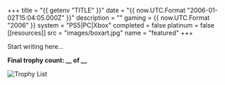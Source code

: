 +++
title = "{{ getenv "TITLE" }}"
date = "{{ now.UTC.Format "2006-01-02T15:04:05.000Z" }}"
description = ""
gaming = {{ now.UTC.Format "2006" }}
system = "PS5|PC|Xbox"
completed = false
platinum = false
[[resources]]
src = "images/boxart.jpg"
name = "featured"
+++

Start writing here...

**Final trophy count: __ of __**

![Trophy List]()
